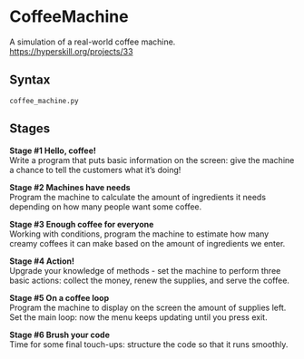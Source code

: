 # CoffeeMachine
A simulation of a real-world coffee machine.  
https://hyperskill.org/projects/33
 


## Syntax
```
coffee_machine.py
```

## Stages
**Stage #1 Hello, coffee!**  
Write a program that puts basic information on the screen: give the machine a chance to tell the customers what it’s doing!

**Stage #2 Machines have needs**  
Program the machine to calculate the amount of ingredients it needs depending on how many people want some coffee.

**Stage #3 Enough coffee for everyone**  
Working with conditions, program the machine to estimate how many creamy coffees it can make based on the amount of ingredients we enter.

**Stage #4 Action!**  
Upgrade your knowledge of methods - set the machine to perform three basic actions: collect the money, renew the supplies, and serve the coffee.

**Stage #5 On a coffee loop**  
Program the machine to display on the screen the amount of supplies left. Set the main loop: now the menu keeps updating until you press exit.

**Stage #6 Brush your code**  
Time for some final touch-ups: structure the code so that it runs smoothly.
